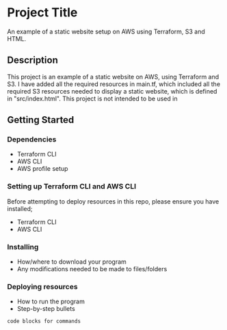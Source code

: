 # Project Title

An example of a static website setup on AWS using Terraform, S3 and HTML.

## Description

This project is an example of a static website on AWS, using Terraform and S3. I have added all the required resources in main.tf, which included all the required S3 resources needed to display a static website, which is defined in "src/index.html". This project is not intended to be used in 

## Getting Started

### Dependencies

* Terraform CLI
* AWS CLI 
* AWS profile setup

### Setting up Terraform CLI and AWS CLI

Before attempting to deploy resources in this repo, please ensure you have installed;

* Terraform CLI
* AWS CLI 



### Installing

* How/where to download your program
* Any modifications needed to be made to files/folders

### Deploying resources

* How to run the program
* Step-by-step bullets
```
code blocks for commands
```
